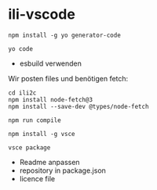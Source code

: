 # ili-vscode

```
npm install -g yo generator-code
```

```
yo code
```
- esbuild verwenden


Wir posten files und benötigen fetch:
```
cd ili2c
npm install node-fetch@3
npm install --save-dev @types/node-fetch
```

```
npm run compile
```

```
npm install -g vsce
```

```
vsce package
```
- Readme anpassen
- repository in package.json
- licence file